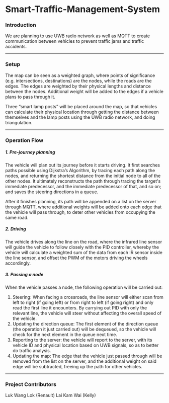 # Smart-Traffic-Management-System

### Introduction
We are planning to use UWB radio network as well as MQTT to create communication between vehicles to prevent traffic jams and traffic accidents.

---
### Setup
The map can be seen as a weighted graph, where points of significance (e.g. intersections, destinations) are the nodes, while the roads are the edges. The edges are weighted by their physical lengths and distance between the nodes. Additional weight will be added to the edges if a vehicle plans to pass through it.

Three “smart lamp posts” will be placed around the map, so that vehicles can calculate their physical location through getting the distance between themselves and the lamp posts using the UWB radio network, and doing triangulation.

---
### Operation Flow
##### 1. Pre-journey planning
The vehicle will plan out its journey before it starts driving. It first searches paths possible using Dijkstra’s Algorithm, by tracing each path along the nodes, and returning the shortest distance from the initial node to all of the other nodes. It ultimately reconstructs the path  through tracing the target's immediate predecessor, and the immediate predecessor of that, and so on; and saves the steering directions in a queue.

After it finishes planning, its path will be appended on a list on the server through MQTT, where additional weights will be added onto each edge that the vehicle will pass through, to deter other vehicles from occupying the same road.

##### 2. Driving
The vehicle drives along the line on the road, where the infrared line sensor will guide the vehicle to follow closely with the PID controller, whereby the vehicle will calculate a weighted sum of the data from each IR sensor inside the line sensor, and offset the PWM of the motors driving the wheels accordingly.

##### 3. Passing a node
When the vehicle passes a node, the following operation will be carried out:
1. Steering: When facing a crossroads, the line sensor will either scan from left to right (if going left) or from right to left (if going right) and only read the first line it encounters. By carrying out PID with only the relevant line, the vehicle will steer without affecting the overall speed of the vehicle.
2. Updating the direction queue: The first element of the direction queue (the operation it just carried out) will be dequeued, so the vehicle will check for the next element in the queue next time.
3. Reporting to the server: the vehicle will report to the server, with its vehicle ID and physical location based on UWB signals, so as to better do traffic analysis.
4. Updating the map: The edge that the vehicle just passed through will be removed from the list on the server, and the additional weight on said edge will be subtracted, freeing up the path for other vehicles.

---
### Project Contributors
Luk Wang Lok (Renault)
Lai Kam Wai (Kelly)
